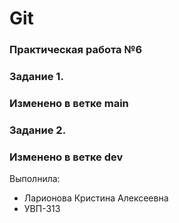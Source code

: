 # Git
### Практическая работа №6

### Задание 1.
### Изменено в ветке main

### Задание 2.
### Изменено в ветке dev

Выполнила:
* Ларионова Кристина Алексеевна
* УВП-313
